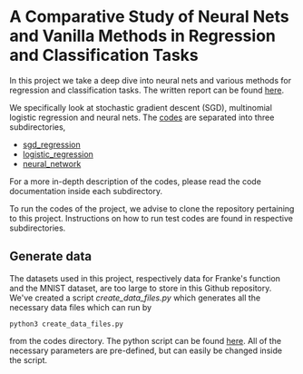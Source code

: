 # A Comparative Study of Neural Nets and Vanilla Methods in Regression and Classification Tasks

In this project we take a deep dive into neural nets and various methods for regression and classification tasks. The written report can be found [here](https://github.com/reneaas/fys-stk4155/tree/master/project2/report).

We specifically look at stochastic gradient descent (SGD), multinomial logistic regression and neural nets. The [codes](https://github.com/reneaas/fys-stk4155/tree/master/project2/codes) are separated into three subdirectories,
* [sgd_regression](https://github.com/reneaas/fys-stk4155/tree/master/project2/codes/sgd_regression)
* [logistic_regression](https://github.com/reneaas/fys-stk4155/tree/master/project2/codes/logistic_regression)
* [neural_network](https://github.com/reneaas/fys-stk4155/tree/master/project2/codes/neural_network)

For a more in-depth description of the codes, please read the code documentation inside each subdirectory.

To run the codes of the project, we advise to clone the repository pertaining to this project. Instructions on how to run test codes are found in respective subdirectories.


## Generate data

The datasets used in this project, respectively data for Franke's function and the MNIST dataset, are too large to store in this Github repository. We've created a script *create_data_files.py* which generates all the necessary data files which can run by

```terminal
python3 create_data_files.py
```

from the codes directory. The python script can be found [here](https://github.com/reneaas/fys-stk4155/blob/master/project2/codes/create_data_files.py). All of the necessary parameters are pre-defined, but can easily be changed inside the script.
